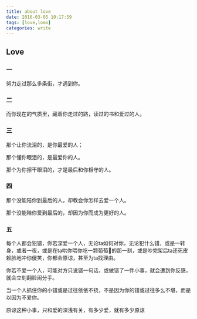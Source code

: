 ```yaml
---
title: about love
date: 2016-03-05 10:17:59
tags: [love,lomo]
categories: write
---
```


## Love

### 一
努力走过那么多条街，才遇到你。


### 二
而你现在的气质里，藏着你走过的路，读过的书和爱过的人。


### 三
那个让你流泪的，是你最爱的人；

那个懂你眼泪的，是最爱你的人。

那个为你擦干眼泪的，才是最后和你相守的人。

### 四
那个没能陪你到最后的人，却教会你怎样去爱一个人。

那个没能陪你爱到最后的，却因为你而成为更好的人。

### 五
每个人都会犯错，你若深爱一个人，无论ta如何对你，无论犯什么错，或是一转身，或者一夜，或是在ta哄你喂你吃一颗葡萄🍇的那一刻，或是吵完架后ta还死皮赖脸地冲你傻笑，你都会原谅，甚至为ta找理由。

你若不爱一个人，可能对方只说错一句话，或做错了一件小事，就会遭到你反感，就会立刻翻脸闹分手。

当一个人抓住你的小错或是过往依依不挠，不是因为你的错或过往多么不堪，而是以因为不爱你。

原谅这种小事，只和爱的深浅有关，有多少爱，就有多少原谅
